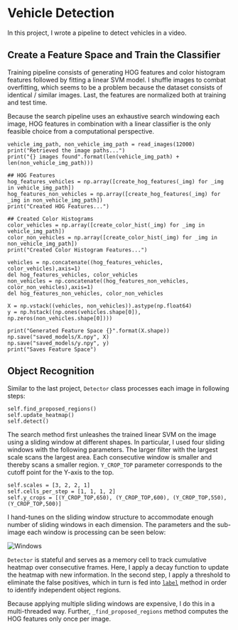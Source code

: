 # Vehicle Detection

In this project, I wrote a pipeline to detect vehicles in a video.

## Create a Feature Space and Train the Classifier
Training pipeline consists of generating HOG features and color histogram features followed by fitting a linear SVM model. I shuffle images to combat overfitting, which seems to be a problem because the dataset consists of identical / similar images. Last, the features are normalized both at training and test time.

Because the search pipeline uses an exhaustive search windowing each image, HOG features in combination with a linear classifier is the only feasible choice from a computational perspective.

```
vehicle_img_path, non_vehicle_img_path = read_images(12000)
print("Retrieved the image paths...")
print("{} images found".format(len(vehicle_img_path) + len(non_vehicle_img_path)))

## HOG Features
hog_features_vehicles = np.array([create_hog_features(_img) for _img in vehicle_img_path])
hog_features_non_vehicles = np.array([create_hog_features(_img) for _img in non_vehicle_img_path])
print("Created HOG Features...")

## Created Color Histograms
color_vehicles = np.array([create_color_hist(_img) for _img in vehicle_img_path])
color_non_vehicles = np.array([create_color_hist(_img) for _img in non_vehicle_img_path])
print("Created Color Histogram Features...")

vehicles = np.concatenate((hog_features_vehicles, color_vehicles),axis=1)
del hog_features_vehicles, color_vehicles
non_vehicles = np.concatenate((hog_features_non_vehicles, color_non_vehicles),axis=1)
del hog_features_non_vehicles, color_non_vehicles

X = np.vstack((vehicles, non_vehicles)).astype(np.float64)
y = np.hstack((np.ones(vehicles.shape[0]), np.zeros(non_vehicles.shape[0])))

print("Generated Feature Space {}".format(X.shape))
np.save("saved_models/X.npy", X)
np.save("saved_models/y.npy", y)
print("Saves Feature Space")
```

## Object Recognition

Similar to the last project, `Detector` class processes each image in following steps:

```
self.find_proposed_regions()
self.update_heatmap()
self.detect()
```

The search method first unleashes the trained linear SVM on the image using a sliding window at different shapes. In particular, I used four sliding windows with the following parameters. The larger filter with the largest scale scans the largest area. Each consecutive window is smaller and thereby scans a smaller region. `Y_CROP_TOP` parameter corresponds to the cutoff point for the Y-axis to the top.

```
self.scales = [3, 2, 2, 1]
self.cells_per_step = [1, 1, 1, 2]
self.y_crops = [(Y_CROP_TOP,650), (Y_CROP_TOP,600), (Y_CROP_TOP,550), (Y_CROP_TOP,500)]
```

I hand-tunes on the sliding window structure to accommodate enough number of sliding windows in each dimension. The parameters and the sub-image each window is processing can be seen below:

![Windows](https://github.com/dzorlu/sdc/blob/master/vehicle_detection/images/Screen%20Shot%202017-03-17%20at%202.30.53%20PM.png)



`Detector` is stateful and serves as a memory cell to track cumulative heatmap over consecutive frames. Here, I apply a decay function to update the heatmap with new information. In the second step, I apply a threshold to eliminate the false positives, which in turn is fed into [`label`](https://docs.scipy.org/doc/scipy-0.16.0/reference/generated/scipy.ndimage.measurements.label.html) method in order to identify independent object regions.

Because applying multiple sliding windows are expensive, I do this in a multi-threaded way. Further, `_find_proposed_regions` method computes the HOG features only once per image.
